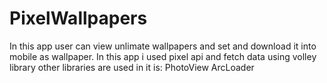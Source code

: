 # PixelWallpapers
In this app user can view unlimate wallpapers and set and download it into mobile as wallpaper. In this app i used pixel api and fetch data using volley library other libraries are used in it is:
PhotoView
ArcLoader
